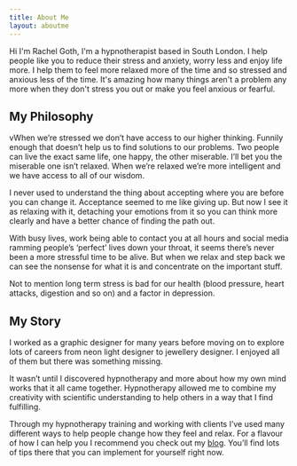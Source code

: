 ```yaml
---
title: About Me
layout: aboutme
---
```

Hi I'm Rachel Goth, I'm a hypnotherapist based in South London. I help people like you to reduce their stress and anxiety, worry less and enjoy life more. I help them to feel more relaxed more of the time and so stressed and anxious less of the time. It's amazing how many things aren't a problem any more when they don't stress you out or make you feel anxious or fearful.

## My Philosophy

vWhen we’re stressed we don’t have access to our higher thinking. Funnily enough that doesn’t help us to find solutions to our problems. Two people can live the exact same life, one happy, the other miserable. I’ll bet you the miserable one isn’t relaxed. When we’re relaxed we’re more intelligent and we have access to all of our wisdom. 

I never used to understand the thing about accepting where you are before you can change it. Acceptance seemed to me like giving up. But now I see it as relaxing with it, detaching your emotions from it so you can think more clearly and have a better chance of finding the path out. 

With busy lives, work being able to contact you at all hours and social media ramming people’s ‘perfect’ lives down your throat, it seems there’s never been a more stressful time to be alive. But when we relax and step back we can see the nonsense for what it is and concentrate on the important stuff. 

Not to mention long term stress is bad for our health (blood pressure, heart attacks, digestion and so on) and a factor in depression. 

## My Story

I worked as a graphic designer for many years before moving on to explore lots of careers from neon light designer to jewellery designer. I enjoyed all of them but there was something missing.  

It wasn’t until I discovered hypnotherapy and more about how my own mind works that it all came together. Hypnotherapy allowed me to combine my creativity with scientific understanding to help others in a way that I find fulfilling. 

Through my hypnotherapy training and working with clients I’ve used many different ways to help people change how they feel and relax. For a flavour of how I can help you I recommend you check out my [blog](https://www.helpmerelax.co.uk/blog/). You’ll find lots of tips there that you can implement for yourself right now.